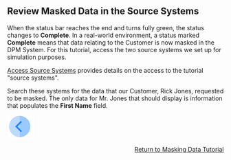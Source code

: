 ## Review Masked Data in the Source Systems

When the status bar reaches the end and turns fully green, the status changes to **Complete**. In a real-world environment, a status marked **Complete** means that data relating to the Customer is now masked in the DPM System. For this tutorial, access the two source systems we set up for simulation purposes. 

[Access Source Systems](../00_Setup/00_Access_Source_Systems.md) provides details on the access to the tutorial "source systems".

Search these systems for the data that our Customer, Rick Jones, requested to be masked. The only data for Mr. Jones that should display is information that populates the **First Name** field.



[![Previous](../images/Previous.png)]( 03_05_Masking_Ensure_Marked_Complete.md)[<p align="right"> Return to Masking Data Tutorial</p>](03_01_Masking_Data_Tutorial.md)
